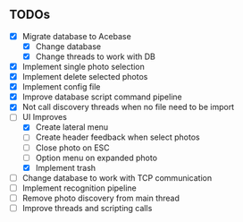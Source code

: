## TODOs
- [x] Migrate database to Acebase
  - [x] Change database
  - [x] Change threads to work with DB
- [x] Implement single photo selection
- [x] Implement delete selected photos
- [x] Implement config file
- [x] Improve database script command pipeline
- [x] Not call discovery threads when no file need to be import
- [ ] UI Improves
  - [x] Create lateral menu
  - [ ] Create header feedback when select photos
  - [ ] Close photo on ESC
  - [ ] Option menu on expanded photo
  - [x] Implement trash
- [ ] Change database to work with TCP communication
- [ ] Implement recognition pipeline
- [ ] Remove photo discovery from main thread
- [ ] Improve threads and scripting calls